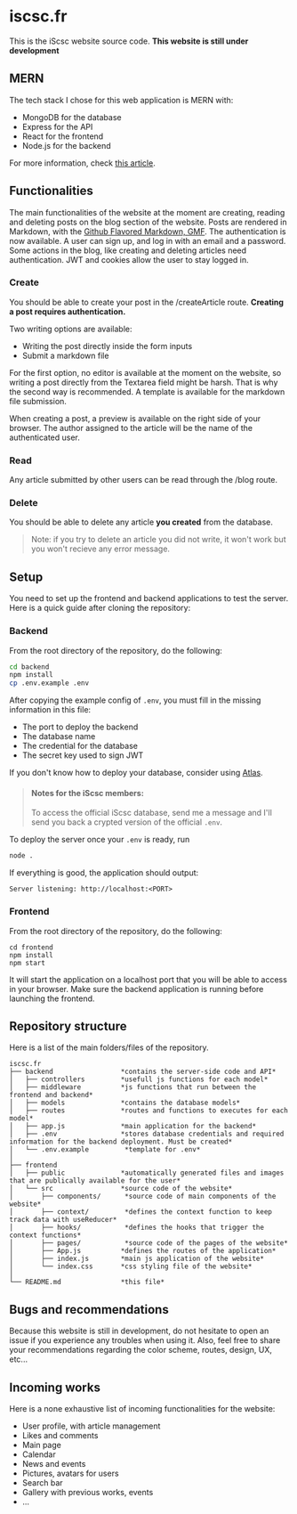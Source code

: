 # iscsc.fr
This is the iScsc website source code.
**This website is still under development**

## MERN
The tech stack I chose for this web application is MERN with:
- MongoDB for the database 
- Express for the API
- React for the frontend 
- Node.js for the backend 

For more information, check [this article](https://www.mongodb.com/mern-stack).

## Functionalities
The main functionalities of the website at the moment are creating, reading and deleting posts on the blog section of the website.
Posts are rendered in Markdown, with the [Github Flavored Markdown, GMF](https://github.com/remarkjs/remark-gfm).
The authentication is now available. A user can sign up, and log in with an email and a password. Some actions in the blog, like creating and deleting articles need authentication.
JWT and cookies allow the user to stay logged in.

### Create
You should be able to create your post in the /createArticle route. **Creating a post requires authentication.** 

Two writing options are available:
- Writing the post directly inside the form inputs
- Submit a markdown file
  
For the first option, no editor is available at the moment on the website, so writing a post directly from the Textarea field might be harsh. That is why the second way is recommended. A template is available for the markdown file submission.

When creating a post, a preview is available on the right side of your browser. The author assigned to the article will be the name of the authenticated user.

### Read
Any article submitted by other users can be read through the /blog route.

### Delete
You should be able to delete any article **you created** from the database.

>Note: if you try to delete an article you did not write, it won't work but you won't recieve any error message.

## Setup
You need to set up the frontend and backend applications to test the server. Here is a quick guide after cloning the repository:

### Backend
From the root directory of the repository, do the following:
```bash
cd backend
npm install
cp .env.example .env
```

After copying the example config of `.env`, you must fill in the missing information in this file:
- The port to deploy the backend
- The database name
- The credential for the database
- The secret key used to sign JWT

If you don't know how to deploy your database, consider using [Atlas](https://www.mongodb.com/atlas/database).

> #### Notes for the iScsc members:
> To access the official iScsc database, send me a message and I'll send you back a crypted version of the official `.env`.

 To deploy the server once your `.env` is ready, run 
```bash
node .
```

If everything is good, the application should output:
```
Server listening: http://localhost:<PORT>
```

### Frontend
From the root directory of the repository, do the following:
```
cd frontend
npm install
npm start
```
It will start the application on a localhost port that you will be able to access in your browser.
Make sure the backend application is running before launching the frontend.

## Repository structure

Here is a list of the main folders/files of the repository.

```
iscsc.fr
├── backend                 *contains the server-side code and API* 
│   ├── controllers         *usefull js functions for each model*
│   ├── middleware          *js functions that run between the frontend and backend*
│   ├── models              *contains the database models*
│   ├── routes              *routes and functions to executes for each model*
│   ├── app.js              *main application for the backend*
│   ├── .env                *stores database credentials and required information for the backend deployment. Must be created*
│   └── .env.example         *template for .env*
│
├── frontend  
│   ├── public              *automatically generated files and images that are publically available for the user*
│   └── src                 *source code of the website*
│       ├── components/      *source code of main components of the website*
│       ├── context/         *defines the context function to keep track data with useReducer*
│       ├── hooks/           *defines the hooks that trigger the context functions*
│       ├── pages/           *source code of the pages of the website*
│       ├── App.js          *defines the routes of the application*
│       ├── index.js        *main js application of the website*
│       └── index.css       *css styling file of the website*
│
└── README.md               *this file*
```

## Bugs and recommendations
Because this website is still in development, do not hesitate to open an issue if you experience any troubles when using it.
Also, feel free to share your recommendations regarding the color scheme, routes, design, UX, etc...

## Incoming works
Here is a none exhaustive list of incoming functionalities for the website:
- User profile, with article management
- Likes and comments
- Main page
- Calendar
- News and events
- Pictures, avatars for users
- Search bar
- Gallery with previous works, events
- ...

